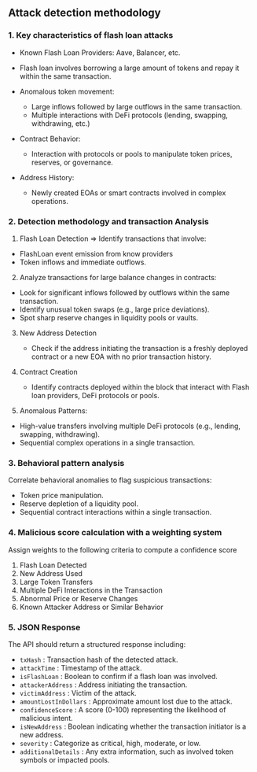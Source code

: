 ## Attack detection methodology

### 1. Key characteristics of flash loan attacks

* Known Flash Loan Providers: Aave, Balancer, etc.
* Flash loan involves borrowing a large amount of tokens and repay it within the same transaction.

* Anomalous token movement:
  + Large inflows followed by large outflows in the same transaction.
  + Multiple interactions with DeFi protocols (lending, swapping, withdrawing, etc.)

* Contract Behavior:
  + Interaction with protocols or pools to manipulate token prices, reserves, or governance.

* Address History:
  + Newly created EOAs or smart contracts involved in complex operations.

### 2. Detection methodology and transaction Analysis

1. Flash Loan Detection => Identify transactions that involve:
  + FlashLoan event emission from know providers
  + Token inflows and immediate outflows.

2. Analyze transactions for large balance changes in contracts:
  + Look for significant inflows followed by outflows within the same transaction.
  + Identify unusual token swaps (e.g., large price deviations).
  + Spot sharp reserve changes in liquidity pools or vaults.

3. New Address Detection
   - Check if the address initiating the transaction is a freshly deployed contract or a new EOA with no prior transaction history.

4. Contract Creation
   - Identify contracts deployed within the block that interact with Flash loan providers, DeFi protocols or pools.

5. Anomalous Patterns:
  + High-value transfers involving multiple DeFi protocols (e.g., lending, swapping, withdrawing).
  + Sequential complex operations in a single transaction.

### 3. Behavioral pattern analysis

Correlate behavioral anomalies to flag suspicious transactions:

* Token price manipulation.
* Reserve depletion of a liquidity pool.
* Sequential contract interactions within a single transaction.

### 4. Malicious score calculation with a weighting system

Assign weights to the following criteria to compute a confidence score

1. Flash Loan Detected
2. New Address Used
3. Large Token Transfers
4. Multiple DeFi Interactions in the Transaction
5. Abnormal Price or Reserve Changes
6. Known Attacker Address or Similar Behavior

### 5. JSON Response

The API should return a structured response including:

* `txHash` : Transaction hash of the detected attack.
* `attackTime` : Timestamp of the attack.
* `isFlashLoan` : Boolean to confirm if a flash loan was involved.
* `attackerAddress` : Address initiating the transaction.
* `victimAddress` : Victim of the attack.
* `amountLostInDollars` : Approximate amount lost due to the attack.
* `confidenceScore` : A score (0-100) representing the likelihood of malicious intent.
* `isNewAddress` : Boolean indicating whether the transaction initiator is a new address.
* `severity` : Categorize as critical, high, moderate, or low.
* `additionalDetails` : Any extra information, such as involved token symbols or impacted pools.
